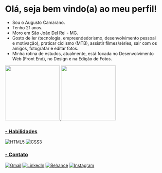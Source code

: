 # Olá, seja bem  vindo(a) ao meu perfil!
- Sou o Augusto Camarano.
- Tenho 21 anos.
- Moro em São João Del Rei - MG.
- Gosto de ler (tecnologia, empreendedorismo, desenvolvimento pessoal e motivação), praticar ciclismo (MTB), assistir filmes/séries, sair com os amigos, fotografar e editar fotos.
- Minha rotina de estudos, atualmente, está focada no Desenvolvimento Web (Front End), no Design e na Edição de Fotos.

<div>
  <a href="https://github.com/eaecamarano">
  <img height="180em" src="https://github-readme-stats.vercel.app/api?username=eaecamarano&show_icons=true&theme=dracula&include_all_commits=true&count_private=true"/>
  <img height="180em" src="https://github-readme-stats.vercel.app/api/top-langs/?username=eaecamarano&layout=compact&langs_count=7&theme=dracula"/>
</div>

### - Habilidades
<img src="https://img.shields.io/badge/HTML5-E34F26?style=for-the-badge&logo=html5&logoColor=white" alt="HTML5"> <img src="https://img.shields.io/badge/CSS3-1572B6?style=for-the-badge&logo=css3&logoColor=white" alt="CSS3">

### - Contato
<a href="mailto:contatocamarano@gmail.com"><img src="https://img.shields.io/badge/Gmail-D14836?style=for-the-badge&logo=gmail&logoColor=white" alt="Gmail"></a>
<a href="https://www.linkedin.com/in/eaecamarano/"><img src="https://img.shields.io/badge/LinkedIn-0077B5?style=for-the-badge&logo=linkedin&logoColor=white" alt="LinkedIn"></a>
<a href="https://www.behance.net/eaecamarano"><img src="https://img.shields.io/badge/-Behance-blue?style=for-the-badge&logo=behance&logoColor=white" alt="Behance"></a>
<a href="https://www.instagram.com/eaecamarano/"><img src="https://img.shields.io/badge/Instagram-E4405F?style=for-the-badge&logo=instagram&logoColor=white" alt="Instagram"></a>
